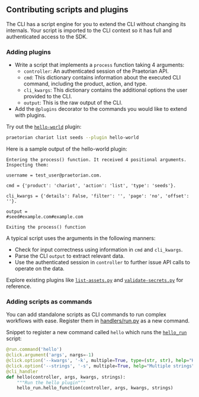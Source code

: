 ## Contributing scripts and plugins

The CLI has a script engine for you to extend the CLI without changing its internals. Your script
is imported to the CLI context so it has full and authenticated access to the SDK.

### Adding plugins

- Write a script that implements a `process` function taking 4 arguments:
    - `controller`: An authenticated session of the Praetorian API.
    - `cmd`: This dictionary contains information about the executed CLI command, including the product, action, and
      type.
    - `cli_kwargs`: This dictionary contains the additional options the user provided to the CLI.
    - `output`: This is the raw output of the CLI.
- Add the `@plugins` decorator to the commands you would like to extend with plugins.

Try out
the [`hello-world`](https://github.com/praetorian-inc/praetorian-cli/blob/main/praetorian_cli/scripts/hello-world.py)
plugin:

 ```zsh
praetorian chariot list seeds --plugin hello-world
```

Here is a sample output of the hello-world plugin:

```
Entering the process() function. It received 4 positional arguments. Inspecting them:

username = test_user@praetorian.com.

cmd = {'product': 'chariot', 'action': 'list', 'type': 'seeds'}.

cli_kwargs = {'details': False, 'filter': '', 'page': 'no', 'offset': ''}.

output =
#seed#example.com#example.com

Exiting the process() function
```

A typical script uses the arguments in the following manners:

- Check for input correctness using information in `cmd` and `cli_kwargs`.
- Parse the CLI `output` to extract relevant data.
- Use the authenticated session in `controller` to further issue API calls to operate
  on the data.

Explore existing plugins
like [`list-assets.py`](https://github.com/praetorian-inc/praetorian-cli/blob/main/praetorian_cli/scripts/list-assets.py)
and
[`validate-secrets.py`](https://github.com/praetorian-inc/praetorian-cli/blob/main/praetorian_cli/scripts/validate-secrets.py)
for reference.

### Adding scripts as commands

You can add standalone scripts as CLI commands to run complex workflows with ease.
Register them
in [handlers/run.py](https://github.com/praetorian-inc/praetorian-cli/blob/main/praetorian_cli/handlers/run.py) as a new
command.

Snippet to register a new command called `hello` which runs
the [`hello_run`](https://github.com/praetorian-inc/praetorian-cli/blob/main/praetorian_cli/handlers/run.py) script:

```python
@run.command('hello')
@click.argument('args', nargs=-1)
@click.option('--kwargs', '-k', multiple=True, type=(str, str), help="Key-value pairs for the plugin")
@click.option('--strings', '-s', multiple=True, help="Multiple strings")
@cli_handler
def hello(controller, args, kwargs, strings):
    """Run the hello plugin"""
    hello_run.hello_function(controller, args, kwargs, strings)
```
